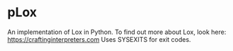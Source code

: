 # pLox
An implementation of Lox in Python. To find out more about Lox, look here: https://craftinginterpreters.com
Uses SYSEXITS for exit codes.